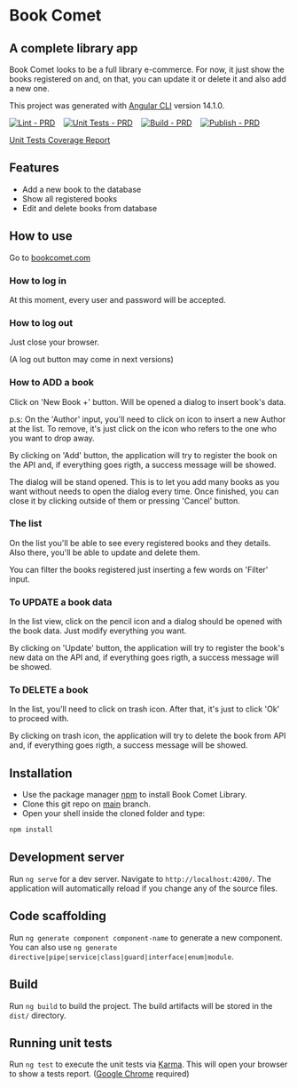 # Book Comet
## A complete library app
Book Comet looks to be a full library e-commerce. For now, it just show the books registered on and, on that, you can update it or delete it and also add a new one.

This project was generated with [Angular CLI](https://github.com/angular/angular-cli) version 14.1.0.

[![Lint - PRD](https://github.com/DouglasGorges/purespectrum/actions/workflows/lint-merge.yml/badge.svg)](https://github.com/DouglasGorges/purespectrum/actions/workflows/lint-merge.yml)&nbsp;&nbsp;&nbsp;&nbsp;[![Unit Tests - PRD](https://github.com/DouglasGorges/purespectrum/actions/workflows/test-merge.yml/badge.svg?branch=main)](https://github.com/DouglasGorges/purespectrum/actions/workflows/test-merge.yml)&nbsp;&nbsp;&nbsp;&nbsp;[![Build - PRD](https://github.com/DouglasGorges/purespectrum/actions/workflows/build-merge.yml/badge.svg?branch=main)](https://github.com/DouglasGorges/purespectrum/actions/workflows/build-merge.yml)&nbsp;&nbsp;&nbsp;&nbsp;[![Publish - PRD](https://github.com/DouglasGorges/purespectrum/actions/workflows/publish.yml/badge.svg)](https://github.com/DouglasGorges/purespectrum/actions/workflows/publish.yml)

[Unit Tests Coverage Report](https://htmlpreview.github.io/?https://github.com/DouglasGorges/purespectrum/blob/main/coverage/pure-app/index.html)

## Features

- Add a new book to the database
- Show all registered books
- Edit and delete books from database

## How to use
Go to [bookcomet.com](https://pureapp-library.web.app)
### How to log in
At this moment, every user and password will be accepted.
### How to log out
Just close your browser.

(A log out button may come in next versions)
### How to ADD a book
Click on 'New Book +' button. Will be opened a dialog to insert book's data.

p.s: On the 'Author' input, you'll need to click on icon to insert a new Author at the list. To remove, it's just click on the icon who refers to the one who you want to drop away.

By clicking on 'Add' button, the application will try to register the book on the API and, if everything goes rigth, a success message will be showed.

The dialog will be stand opened. This is to let you add many books as you want without needs to open the dialog every time.
Once finished, you can close it by clicking outside of them or pressing 'Cancel' button.
### The list
On the list you'll be able to see every registered books and they details.
Also there, you'll be able to update and delete them.

You can filter the books registered just inserting a few words on 'Filter' input.
### To UPDATE a book data
In the list view, click on the pencil icon and a dialog should be opened with the book data.
Just modify everything you want.

By clicking on 'Update' button, the application will try to register the book's new data on the API and, if everything goes rigth, a success message will be showed.
### To DELETE a book
In the list, you'll need to click on trash icon. After that, it's just to click 'Ok' to proceed with.

By clicking on trash icon, the application will try to delete the book from API and, if everything goes rigth, a success message will be showed.

## Installation

- Use the package manager [npm](https://www.npmjs.com) to install Book Comet Library.
- Clone this git repo on [main](https://github.com/DouglasGorges/purespectrum/tree/main) branch.
- Open your shell inside the cloned folder and type:
```bash
npm install
```
## Development server

Run `ng serve` for a dev server. Navigate to `http://localhost:4200/`. The application will automatically reload if you change any of the source files.
## Code scaffolding

Run `ng generate component component-name` to generate a new component. You can also use `ng generate directive|pipe|service|class|guard|interface|enum|module`.
## Build

Run `ng build` to build the project. The build artifacts will be stored in the `dist/` directory.

## Running unit tests

Run `ng test` to execute the unit tests via [Karma](https://karma-runner.github.io). This will open your browser to show a tests report. ([Google Chrome](https://www.google.com/chrome/) required)

